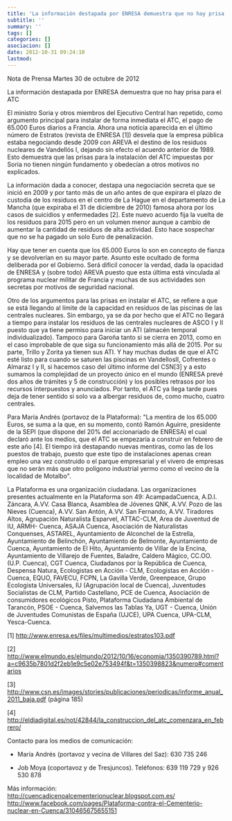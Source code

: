 ```yaml
---
title: 'La información destapada por ENRESA demuestra que no hay prisa para el ATC'
subtitle: ''
summary: ''
tags: []
categories: []
asociacion: []
date: 2012-10-31 09:24:10
lastmod:
---
```


Nota de Prensa
Martes 30 de octubre de 2012

La información destapada por ENRESA demuestra que no hay prisa para el ATC



El ministro Soria y otros miembros del Ejecutivo Central han repetido, como argumento principal para instalar de forma inmediata el ATC, el pago de 65.000 Euros diarios a Francia. Ahora una noticia aparecida en el último número de Estratos (revista de ENRESA [1]) desvela que la empresa pública estaba negociando desde 2009 con AREVA el destino de los residuos nucleares de Vandellós I,  dejando sin efecto el acuerdo anterior de 1989.  Esto demuestra que las prisas para la instalación del ATC impuestas por Soria no tienen ningún fundamento y obedecían a otros motivos no explicados.

La información dada a conocer, destapa una negociación secreta que se inició en 2009 y por tanto más de un año antes de que expirara el plazo de custodia de los residuos en el centro de La Hague en el departamento de La Mancha (que expiraba el 31 de diciembre de 2010) famosa ahora por los casos de suicidios y enfermedades [2]. Este nuevo acuerdo fija la vuelta de los residuos para 2015 pero en un volumen menor aunque a cambio de aumentar la cantidad de residuos de alta actividad. Esto hace sospechar que no se ha pagado un solo Euro de penalización.

Hay que tener en cuenta que los 65.000 Euros lo son en concepto de fianza y se devolverían en su mayor parte. Asunto este ocultado de forma deliberada por el Gobierno. Será difícil conocer la verdad, dada la opacidad de ENRESA y (sobre todo) AREVA puesto que esta última está vinculada al programa nuclear militar de Francia y muchas de sus actividades son secretas por motivos de seguridad nacional.

Otro de los argumentos para las prisas en instalar el ATC, se refiere a que se está llegando al límite de la capacidad en residuos de las piscinas de las centrales nucleares. Sin embargo, ya se da por hecho que el ATC no llegará a tiempo para instalar los residuos de las centrales nucleares de ASCO I y II puesto que ya tiene permiso para iniciar un ATI (almacén temporal individualizado). Tampoco para Garoña tanto si se cierra en 2013, como en el caso improbable de que siga su funcionamiento más allá de 2015. Por su parte, Trillo y Zorita ya tienen sus ATI. Y hay muchas dudas de que el ATC esté listo para cuando se saturen las piscinas en VandellosII, Cofrentes o Almaraz I y II, si hacemos caso del último informe del CSN[3] y a esto sumamos la complejidad de un proyecto único en el mundo (ENRESA prevé dos años de trámites y 5 de construcción) y los posibles retrasos por los recursos interpuestos y anunciados.  Por tanto, el ATC ya llega tarde pues deja de tener sentido si solo va a albergar residuos de, como mucho, cuatro centrales.

Para María Andrés (portavoz de la Plataforma): "La mentira de los 65.000 Euros, se suma a la que, en su momento, contó Ramón Aguirre, presidente de la SEPI (que dispone del 20% del accionariado de ENRESA) el cual declaró ante los medios, que el ATC se empezaría a construir en febrero de este año [4]. El tiempo irá destapando nuevas mentiras, como las de los puestos de trabajo, puesto que este tipo de instalaciones apenas crean empleo una vez construido o el parque empresarial y el vivero de empresas que no serán más que otro polígono industrial yermo como el vecino de la localidad de Motalbo".

La Plataforma es una organización ciudadana. Las organizaciones presentes actualmente en la Plataforma son 49:
AcampadaCuenca, A.D.I. Záncara, A.VV. Casa Blanca, Asamblea de Jóvenes QNK, A.VV. Pozo de las Nieves (Cuenca), A.VV. San Antón, A.VV. San Fernando, A.VV. Tiradores Altos, Agrupación Naturalista Esparvel, ATTAC-CLM, Area de Juventud de IU, ARMH- Cuenca, ASAJA Cuenca, Asociación de Naturalistas Conquenses, ASTAREL, Ayuntamiento de Alconchel de la Estrella, Ayuntamiento de Belinchón, Ayuntamiento de Belmonte, Ayuntamiento de Cuenca, Ayuntamiento de El Hito, Ayuntamiento de Villar de la Encina, Ayuntamiento de Villarejo de Fuentes, Baladre, Caldero Mágico, CC.OO. (U.P. Cuenca), CGT Cuenca, Ciudadanos por la República de Cuenca, Despensa Natura, Ecologistas en Acción - CLM, Ecologistas en Acción - Cuenca, EQUO, FAVECU, FCPN, La Gavilla Verde, Greenpeace, Grupo Ecologista Universales, IU (Agrupación local de Cuenca), Juventudes Socialistas de CLM, Partido Castellano, PCE de Cuenca, Asociación de consumidores ecológicos Pisto, Plataforma Ciudadana Ambiental de Tarancón, PSOE - Cuenca, Salvemos las Tablas Ya, UGT - Cuenca, Unión de Juventudes Comunistas de España (UJCE), UPA Cuenca, UPA-CLM, Yesca-Cuenca.

[1] http://www.enresa.es/files/multimedios/estratos103.pdf

[2] http://www.elmundo.es/elmundo/2012/10/16/economia/1350390789.html?a=c9635b7801d2f2eb1e9c5e02e753494f&t=1350398823&numero#comentarios

[3] http://www.csn.es/images/stories/publicaciones/periodicas/informe_anual_2011_baja.pdf (página 185)

[4] http://eldiadigital.es/not/42844/la_construccion_del_atc_comenzara_en_febrero/

Contacto para los medios de comunicación:

-  María Andrés (portavoz y vecina de Villares del Saz):  630 735 246

-  Job Moya (coportavoz y de Tresjuncos). Teléfonos:  639 119 729 y  926 530 878

Más información:
http://cuencadicenoalcementerionuclear.blogspot.com.es/
http://www.facebook.com/pages/Plataforma-contra-el-Cementerio-nuclear-en-Cuenca/310465675655151

